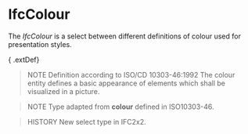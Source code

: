 # IfcColour

The _IfcColour_ is a select between different definitions of colour used for presentation styles.
<!-- end of short definition -->

{ .extDef}
> NOTE Definition according to ISO/CD 10303-46:1992
> The colour entity defines a basic appearance of elements which shall be visualized in a picture.

> NOTE Type adapted from **colour** defined in ISO10303-46.

> HISTORY New select type in IFC2x2.
